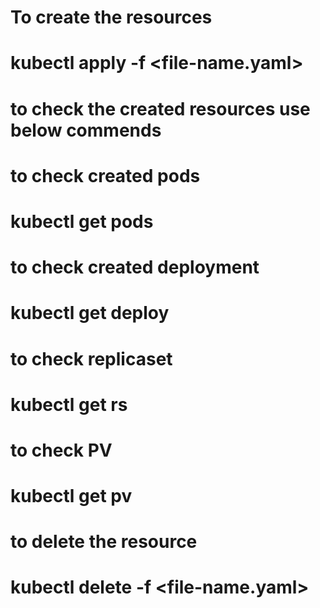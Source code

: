 # To create the resources
# kubectl apply -f <file-name.yaml>

# to check the created resources use below commends
# to check created pods
# kubectl get pods

# to check created deployment
# kubectl get deploy

# to check replicaset
# kubectl get rs

# to check PV
# kubectl get pv


# to delete the resource
# kubectl delete -f <file-name.yaml>